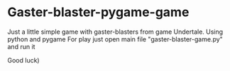# Gaster-blaster-pygame-game
Just a little simple game with gaster-blasters from game Undertale. Using python and pygame
For play just open main file "gaster-blaster-game.py" and run it

Good luck)
